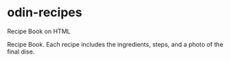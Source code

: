 # odin-recipes
Recipe Book on HTML

Recipe Book. Each recipe includes the ingredients, steps, and a photo of the final dise.



